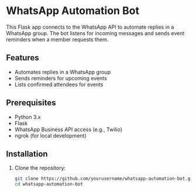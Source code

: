# WhatsApp Automation Bot

This Flask app connects to the WhatsApp API to automate replies in a WhatsApp group. The bot listens for incoming messages and sends event reminders when a member requests them.

## Features

- Automates replies in a WhatsApp group
- Sends reminders for upcoming events
- Lists confirmed attendees for events

## Prerequisites

- Python 3.x
- Flask
- WhatsApp Business API access (e.g., Twilio)
- ngrok (for local development)

## Installation

1. Clone the repository:
   ```bash
   git clone https://github.com/yourusername/whatsapp-automation-bot.git
   cd whatsapp-automation-bot
